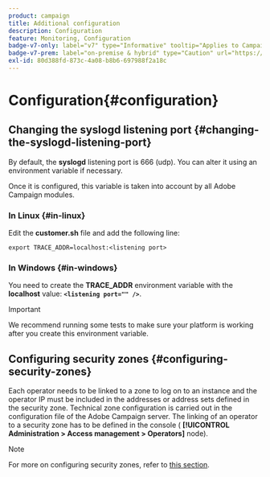 ```yaml
---
product: campaign
title: Additional configuration
description: Configuration
feature: Monitoring, Configuration
badge-v7-only: label="v7" type="Informative" tooltip="Applies to Campaign Classic v7 only"
badge-v7-prem: label="on-premise & hybrid" type="Caution" url="https://experienceleague.adobe.com/docs/campaign-classic/using/installing-campaign-classic/architecture-and-hosting-models/hosting-models-lp/hosting-models.html" tooltip="Applies to on-premise and hybrid deployments only"
exl-id: 80d388fd-873c-4a08-b8b6-697988f2a18c
---
```

# Configuration{#configuration}



## Changing the syslogd listening port {#changing-the-syslogd-listening-port}

By default, the **syslogd** listening port is 666 (udp). You can alter it using an environment variable if necessary.

Once it is configured, this variable is taken into account by all Adobe Campaign modules.

### In Linux {#in-linux}

Edit the **customer.sh** file and add the following line:

```
export TRACE_ADDR=localhost:<listening port>
```

### In Windows {#in-windows}

You need to create the **TRACE_ADDR** environment variable with the **localhost** value: **`<listening port="" />`**.

>[!IMPORTANT]
>
>We recommend running some tests to make sure your platform is working after you create this environment variable.

## Configuring security zones {#configuring-security-zones}

Each operator needs to be linked to a zone to log on to an instance and the operator IP must be included in the addresses or address sets defined in the security zone. Technical zone configuration is carried out in the configuration file of the Adobe Campaign server. The linking of an operator to a security zone has to be defined in the console ( **[!UICONTROL Administration > Access management > Operators]** node).

>[!NOTE]
>
>For more on configuring security zones, refer to [this section](../../installation/using/security-zones.md).

